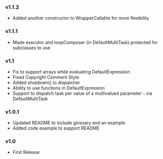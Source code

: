 ### v1.1.2
+ Added another constructor to WrapperCallable for more flexibility

### v1.1.1
+ Made executor and loopComposer (in DefaultMultiTask) protected for subclasses to use

### v1.1
+ Fix to support arrays while evaluating DefaultExpression
+ Fixed Copyright Comment Style
+ Added shutdown() to dispatcher
+ Ability to use functions in DefaultExpression
+ Support to dispatch task per value of a multivalued parameter - via DefaultMultiTask

### v1.0.1
+ Updated README to include glossary and an example
+ Added code example to support README

### v1.0
+ First Release
